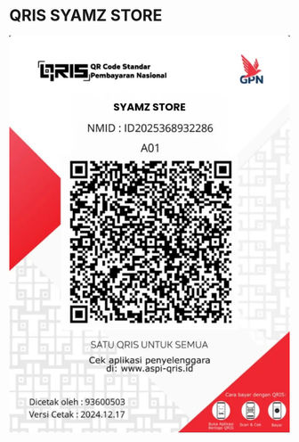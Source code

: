 <html lang="en">
<head>
  <meta charset="UTF-8">
  <title>QRIS SYAMZ STORE</title>
</head>
<body>
  <h1>QRIS SYAMZ STORE</h1>
  <p>
    <img src="QRIS.SYAMZ.STORE.jpg" />
  </p>
</body>
</html>
